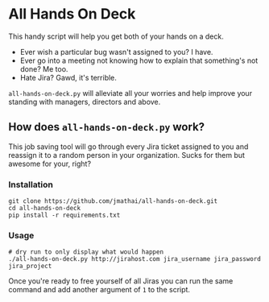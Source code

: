# All Hands On Deck

This handy script will help you get both of your hands on a deck.

* Ever wish a particular bug wasn't assigned to you? I have.
* Ever go into a meeting not knowing how to explain that something's not done? Me too.
* Hate Jira? Gawd, it's terrible.

`all-hands-on-deck.py` will alleviate all your worries and help improve your standing with managers, directors and above.

## How does `all-hands-on-deck.py` work?

This job saving tool will go through every Jira ticket assigned to you and reassign it to a random person in your organization. Sucks for them but awesome for your, right?

### Installation
```
git clone https://github.com/jmathai/all-hands-on-deck.git
cd all-hands-on-deck
pip install -r requirements.txt
```

### Usage
```
# dry run to only display what would happen
./all-hands-on-deck.py http://jirahost.com jira_username jira_password jira_project
```

Once you're ready to free yourself of all Jiras you can run the same command and add another argument of `1` to the script.
